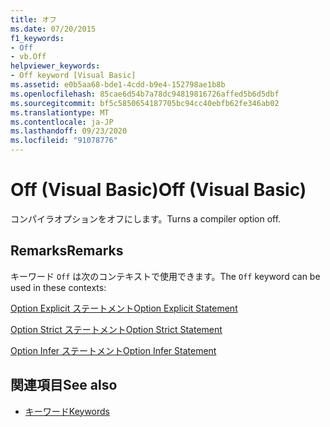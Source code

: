```yaml
---
title: オフ
ms.date: 07/20/2015
f1_keywords:
- Off
- vb.Off
helpviewer_keywords:
- Off keyword [Visual Basic]
ms.assetid: e0b5aa68-bde1-4cdd-b9e4-152798ae1b8b
ms.openlocfilehash: 85cae6d54b7a78dc94819816726affed5b6d5dbf
ms.sourcegitcommit: bf5c5850654187705bc94cc40ebfb62fe346ab02
ms.translationtype: MT
ms.contentlocale: ja-JP
ms.lasthandoff: 09/23/2020
ms.locfileid: "91078776"
---
```

# <a name="off-visual-basic"></a><span data-ttu-id="44bb3-102">Off (Visual Basic)</span><span class="sxs-lookup"><span data-stu-id="44bb3-102">Off (Visual Basic)</span></span>

<span data-ttu-id="44bb3-103">コンパイラオプションをオフにします。</span><span class="sxs-lookup"><span data-stu-id="44bb3-103">Turns a compiler option off.</span></span>  
  
## <a name="remarks"></a><span data-ttu-id="44bb3-104">Remarks</span><span class="sxs-lookup"><span data-stu-id="44bb3-104">Remarks</span></span>  

 <span data-ttu-id="44bb3-105">キーワード `Off` は次のコンテキストで使用できます。</span><span class="sxs-lookup"><span data-stu-id="44bb3-105">The `Off` keyword can be used in these contexts:</span></span>  
  
 [<span data-ttu-id="44bb3-106">Option Explicit ステートメント</span><span class="sxs-lookup"><span data-stu-id="44bb3-106">Option Explicit Statement</span></span>](../language-reference/statements/option-explicit-statement.md)  
  
 [<span data-ttu-id="44bb3-107">Option Strict ステートメント</span><span class="sxs-lookup"><span data-stu-id="44bb3-107">Option Strict Statement</span></span>](../language-reference/statements/option-strict-statement.md)  
  
 [<span data-ttu-id="44bb3-108">Option Infer ステートメント</span><span class="sxs-lookup"><span data-stu-id="44bb3-108">Option Infer Statement</span></span>](../language-reference/statements/option-infer-statement.md)  
  
## <a name="see-also"></a><span data-ttu-id="44bb3-109">関連項目</span><span class="sxs-lookup"><span data-stu-id="44bb3-109">See also</span></span>

- [<span data-ttu-id="44bb3-110">キーワード</span><span class="sxs-lookup"><span data-stu-id="44bb3-110">Keywords</span></span>](../language-reference/keywords/index.md)
